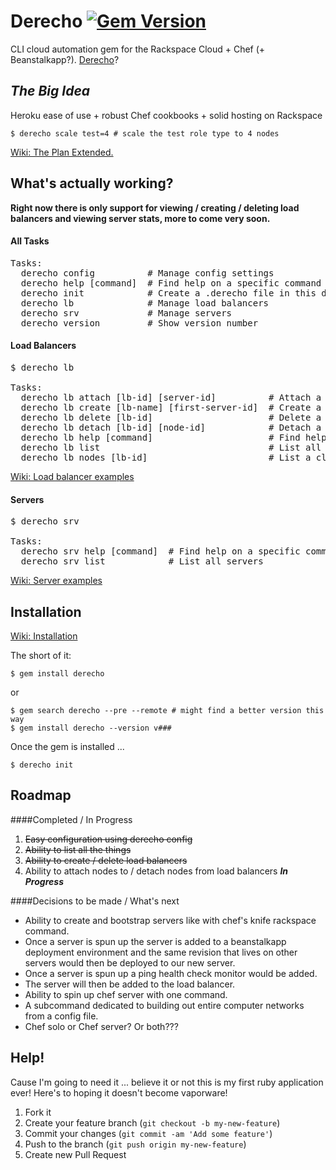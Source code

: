 # Derecho [![Gem Version](https://badge.fury.io/rb/derecho.png)](http://badge.fury.io/rb/derecho)

CLI cloud automation gem for the Rackspace Cloud + Chef (+ Beanstalkapp?).  <a href="http://en.wikipedia.org/wiki/Derecho" target="_blank">Derecho</a>?

## <b><i>The Big Idea</i></b>
Heroku ease of use + robust Chef cookbooks + solid hosting on Rackspace
```
$ derecho scale test=4 # scale the test role type to 4 nodes
```
<a href="https://github.com/mzwallace/derecho/wiki/The-Plan">Wiki: The Plan Extended.</a>

## What's actually working?

<b>Right now there is only support for viewing / creating / deleting load balancers and viewing server stats, more to come very soon.</b>

#### All Tasks
<pre>
Tasks:
  derecho config          # Manage config settings
  derecho help [command]  # Find help on a specific command
  derecho init            # Create a .derecho file in this directory
  derecho lb              # Manage load balancers
  derecho srv             # Manage servers
  derecho version         # Show version number
</pre>

#### Load Balancers
<pre>
$ derecho lb

Tasks:
  derecho lb attach [lb-id] [server-id]          # Attach a server to a load balancer
  derecho lb create [lb-name] [first-server-id]  # Create a load balancer and attach a server to it
  derecho lb delete [lb-id]                      # Delete a load balancer
  derecho lb detach [lb-id] [node-id]            # Detach a node from a load balancer
  derecho lb help [command]                      # Find help on a specific command
  derecho lb list                                # List all cloud load balancers
  derecho lb nodes [lb-id]                       # List a cloud load balancer's nodes
</pre>

<a href="https://github.com/mzwallace/derecho/wiki/Load-Balancers">Wiki: Load balancer examples</a>

#### Servers
<pre>
$ derecho srv

Tasks:
  derecho srv help [command]  # Find help on a specific command
  derecho srv list            # List all servers
</pre>

<a href="https://github.com/mzwallace/derecho/wiki/Servers">Wiki: Server examples</a>

## Installation

<a href="https://github.com/mzwallace/derecho/wiki/Installation">Wiki: Installation</a>

The short of it:

```
$ gem install derecho
```
or
```
$ gem search derecho --pre --remote # might find a better version this way
$ gem install derecho --version v###
```
Once the gem is installed ...
```
$ derecho init
```
</pre>

## Roadmap

####Completed / In Progress
1. ~~Easy configuration using derecho config~~
2. ~~Ability to list all the things~~
3. ~~Ability to create / delete load balancers~~
4. Ability to attach nodes to / detach nodes from load balancers <b><i>In Progress</i></b>

####Decisions to be made / What's next
* Ability to create and bootstrap servers like with chef's knife rackspace command.
* Once a server is spun up the server is added to a beanstalkapp deployment environment and the same revision that lives on other servers would then be deployed to our new server.
* Once a server is spun up a ping health check monitor would be added.
* The server will then be added to the load balancer.
* Ability to spin up chef server with one command.
* A subcommand dedicated to building out entire computer networks from a config file.
* Chef solo or Chef server? Or both???

## Help! 

Cause I'm going to need it ... believe it or not this is my first ruby application ever! Here's to hoping it doesn't become vaporware!

1. Fork it
2. Create your feature branch (`git checkout -b my-new-feature`)
3. Commit your changes (`git commit -am 'Add some feature'`)
4. Push to the branch (`git push origin my-new-feature`)
5. Create new Pull Request
